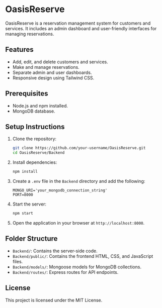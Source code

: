 # OasisReserve

OasisReserve is a reservation management system for customers and services. It includes an admin dashboard and user-friendly interfaces for managing reservations.

## Features

- Add, edit, and delete customers and services.
- Make and manage reservations.
- Separate admin and user dashboards.
- Responsive design using Tailwind CSS.

## Prerequisites

- Node.js and npm installed.
- MongoDB database.

## Setup Instructions

1. Clone the repository:
   ```bash
   git clone https://github.com/your-username/OasisReserve.git
   cd OasisReserve/Backend
   ```

2. Install dependencies:
   ```bash
   npm install
   ```

3. Create a `.env` file in the `Backend` directory and add the following:
   ```properties
   MONGO_URI='your_mongodb_connection_string'
   PORT=8000
   ```

4. Start the server:
   ```bash
   npm start
   ```

5. Open the application in your browser at `http://localhost:8000`.

## Folder Structure

- `Backend/`: Contains the server-side code.
- `Backend/public/`: Contains the frontend HTML, CSS, and JavaScript files.
- `Backend/models/`: Mongoose models for MongoDB collections.
- `Backend/routes/`: Express routes for API endpoints.

## License

This project is licensed under the MIT License.